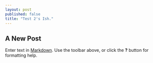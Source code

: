 ```yaml
---
layout: post
published: false
title: "Test 2's Ish."
---
```



## A New Post

Enter text in [Markdown](http://daringfireball.net/projects/markdown/). Use the toolbar above, or click the **?** button for formatting help.
